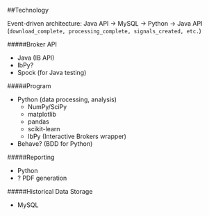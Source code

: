 ##Technology

Event-driven architecture:
    Java API -> MySQL -> Python -> Java API
    (```download_complete, processing_complete, signals_created, etc.```)

#####Broker API
* Java (IB API)
* IbPy?
* Spock (for Java testing)

#####Program
* Python (data processing, analysis)
    - NumPy/SciPy
    - matplotlib
    - pandas
    - scikit-learn
    - IbPy (Interactive Brokers wrapper)
* Behave? (BDD for Python)

#####Reporting
* Python
* ? PDF generation

#####Historical Data Storage
* MySQL
